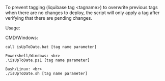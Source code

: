 To prevent tagging (liquibase tag &lt;tagname&gt;) to overwrite previous tags when there are no changes to deploy, the script will only apply a tag after verifying that there are pending changes.

Usage:

CMD/Windows: 
```console
call isUpToDate.bat [tag name parameter]

Powershell/Windows: <br>
.\isUpToDate.ps1 [tag name parameter]

Bash/Linux: <br>
./isUpToDate.sh [tag name parameter]
```
